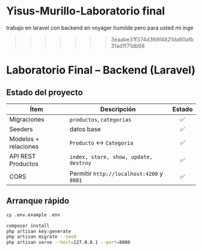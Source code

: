 
# Yisus-Murillo-Laboratorio final
trabajo en laravel con backend en voyager humilde pero para usted mi inge
>>>>>>> 3eaabe31f374d368f4821da60afb31ad1f71db68
# Laboratorio Final – Backend (Laravel)

## Estado del proyecto
| Ítem                         | Descripción                                   | Estado |
|-----------------------------|-----------------------------------------------|:-----:|
| Migraciones                 | `productos`, `categorias`                     | ✅    |
| Seeders                     | datos base                                    | ✅    |
| Modelos + relaciones        | `Producto` ↔ `Categoria`                      | ✅    |
| API REST Productos          | `index, store, show, update, destroy`         | ✅    |
| CORS                        | Permitir `http://localhost:4200` y `8081`     | ✅    |

## Arranque rápido
```bash
cp .env.example .env

composer install
php artisan key:generate
php artisan migrate --seed
php artisan serve --host=127.0.0.1 --port=8000
